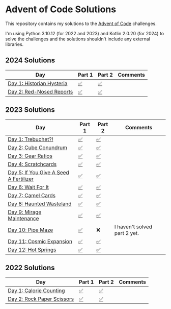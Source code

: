 # Advent of Code Solutions

This repository contains my solutions to the [Advent of Code](https://adventofcode.com/) challenges.

I'm using Python 3.10.12 (for 2022 and 2023) and Kotlin 2.0.20 (for 2024) to solve the challenges and the solutions shouldn't include any external libraries.

## 2024 Solutions

| Day | Part 1                 | Part 2 | Comments |
| --- |------------------------| ------ | -------- |
| [Day 1: Historian Hysteria](https://adventofcode.com/2024/day/1) | [✅](2024/day1/Main.kt) | [✅](2024/day1/Main.kt) | |
| [Day 2: Red-Nosed Reports](https://adventofcode.com/2024/day/2) | [✅](2024/day2/Main.kt) | [✅](2024/day2/Main.kt) | |

## 2023 Solutions

| Day | Part 1 | Part 2 | Comments |
| --- | ------ | ------ | -------- |
| [Day 1: Trebuchet?!](https://adventofcode.com/2023/day/1) | [✅](2023/day1/part--1.py) | [✅](2023/day1/part-2.py) | |
| [Day 2: Cube Conundrum](https://adventofcode.com/2023/day/2) | [✅](2023/day2/part-1.py) | [✅](2023/day2/part-2.py) | |
| [Day 3: Gear Ratios](https://adventofcode.com/2023/day/3) | [✅](2023/day3/part-1.py) | [✅](2023/day3/part-2.py) | |
| [Day 4: Scratchcards](https://adventofcode.com/2023/day/4) | [✅](2023/day4/part-1.py) | [✅](2023/day4/part-2.py) | |
| [Day 5: If You Give A Seed A Fertilizer](https://adventofcode.com/2023/day/5) | [✅](2023/day5/part-1.py) | [✅](2023/day5/part-2.py) | |
| [Day 6: Wait For It](https://adventofcode.com/2023/day/6) | [✅](2023/day6/part-1.py) | [✅](2023/day6/part-2.py) | |
| [Day 7: Camel Cards](https://adventofcode.com/2023/day/7) | [✅](2023/day7/part-1.py) | [✅](2023/day7/part-2.py) | |
| [Day 8: Haunted Wasteland](https://adventofcode.com/2023/day/8) | [✅](2023/day8/part-1.py) | [✅](2023/day8/part-2.py) | |
| [Day 9: Mirage Maintenance](https://adventofcode.com/2023/day/9) | [✅](2023/day9/part-1.py) | [✅](2023/day9/part-2.py) | |
| [Day 10: Pipe Maze](https://adventofcode.com/2023/day/10) | [✅](2023/day10/part-1.py) | ❌ | I haven't solved part 2 yet. |
| [Day 11: Cosmic Expansion](https://adventofcode.com/2023/day/11) | [✅](2023/day11/part-1.py) | [✅](2023/day11/part-2.py) | |
| [Day 12: Hot Springs](https://adventofcode.com/2023/day/12) | [✅](2023/day12/part-1.py) | [✅](2023/day12/part-2.py) | |

## 2022 Solutions

| Day | Part 1 | Part 2 | Comments |
| --- | ------ | ------ | -------- |
| [Day 1: Calorie Counting](https://adventofcode.com/2022/day/1) | [✅](2022/day1/main.py) | [✅](2022/day1/main.py) | |
| [Day 2: Rock Paper Scissors](https://adventofcode.com/2022/day/2) | [✅](2022/day2/main.py) | [✅](2022/day2/main.py) | |
